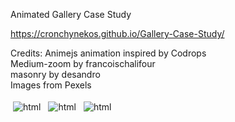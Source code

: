 Animated Gallery Case Study
<br />

https://cronchynekos.github.io/Gallery-Case-Study/
<br />

Credits:
Animejs animation inspired by Codrops
<br />
Medium-zoom by francoischalifour
<br />
masonry by desandro
<br />
Images from Pexels

<img src="https://cdn.discordapp.com/attachments/1039702613421195317/1071710553648664586/image.png" alt="html" style="vertical-align:top; margin:4px">
<img src="https://cdn.discordapp.com/attachments/1039702613421195317/1067702222089105428/1.png" alt="html" style="vertical-align:top; margin:4px">
<img src="https://cdn.discordapp.com/attachments/1039702613421195317/1067702237817753651/3.png" alt="html" style="vertical-align:top; margin:4px">
